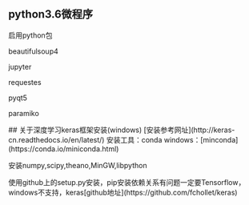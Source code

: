 ﻿## python3.6微程序
<p>启用python包</p>
<p>beautifulsoup4</p>
<p>jupyter</p>
<p>requestes</p>
<p>pyqt5</p>
<p>paramiko</p>
## 关于深度学习keras框架安装(windows)
[安装参考网址](http://keras-cn.readthedocs.io/en/latest/)
安装工具：conda windows：[minconda](https://conda.io/miniconda.html)
<p>安装numpy,scipy,theano,MinGW,libpython</p>
使用github上的setup.py安装，pip安装依赖关系有问题一定要Tensorflow，windows不支持，keras[github地址](https://github.com/fchollet/keras)